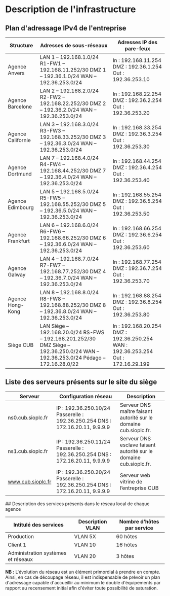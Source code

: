 # Description de l'infrastructure

## Plan d'adressage IPv4 de l'entreprise

|  			Structure 		         |  			Adresses 			de sous-réseaux 		                                                                                                                  |  			Adresses 			IP des pare-feux 		                                                               |
|---------------------|---------------------------------------------------------------------------------------------------------------------------------------------|-------------------------------------------------------------------------------------------|
|  			Agence 			Anvers 		     |  			LAN 1 – 192.168.1.0/24  			 R1-FW1 			– 192.168.11.252/30  			 DMZ 			1 – 192.36.1.0/24  			 WAN 			– 192.36.253.0/24 		                                       |  			In : 			192.168.11.254  			 DMZ : 			192.36.1.254  			 Out : 			192.36.253.10 		                          |
|  			Agence 			Barcelone 		  |  			LAN 			2 – 192.168.2.0/24  			 R2-FW2 			– 192.168.22.252/30  			 DMZ 			2 – 192.36.2.0/24  			 WAN 			– 192.36.253.0/24 		                                       |  			In : 			192.168.22.254  			 DMZ : 			192.36.2.254  			 Out : 			192.36.253.20 		                          |
|  			Agence 			Californie 		 |  			LAN 			3 – 192.168.3.0/24  			 R3-FW3 			– 192.168.33.252/30  			 DMZ 			3 – 192.36.3.0/24  			 WAN 			– 192.36.253.0/24 		                                       |  			In : 			192.168.33.254  			 DMZ : 			192.36.3.254  			 Out : 			192.36.253.30 		                          |
|  			Agence 			Dortmund 		   |  			LAN 			7 – 192.168.4.0/24  			 R4-FW4 			– 192.168.44.252/30  			 DMZ 			7 – 192.36.4.0/24  			 WAN 			– 192.36.253.0/24 		                                       |  			In : 			192.168.44.254  			 DMZ : 			192.36.4.254  			 Out : 			192.36.253.40 		                          |
|  			Agence 			Edimbourg 		  |  			LAN 			5 – 192.168.5.0/24  			 R5-FW5 			– 192.168.55.252/30  			 DMZ 			5 – 192.36.5.0/24  			 WAN 			– 192.36.253.0/24 		                                       |  			In : 			192.168.55.254  			 DMZ : 			192.36.5.254  			 Out : 			192.36.253.50 		                          |
|  			Agence 			Frankfurt 		  |  			LAN 			6 – 192.168.6.0/24  			 R6-FW6 			– 192.168.66.252/30  			 DMZ 			6 – 192.36.6.0/24  			 WAN 			– 192.36.253.0/24 		                                       |  			In : 			192.168.66.254  			 DMZ : 			192.36.6.254  			 Out : 			192.36.253.60 		                          |
|  			Agence 			Galway 		     |  			LAN 			4 – 192.168.7.0/24  			 R7-FW7 			– 192.168.77.252/30  			 DMZ 			4 – 192.36.7.0/24  			 WAN 			– 192.36.253.0/24 		                                       |  			In : 			192.168.77.254  			 DMZ : 			192.36.7.254  			 Out : 			192.36.253.70 		                          |
|  			Agence 			Hong-Kong 		  |  			LAN 			8 – 192.168.8.0/24  			 R8-FW8 			– 192.168.88.252/30  			 DMZ 			8 – 192.36.8.0/24  			 WAN 			– 192.36.253.0/24 		                                       |  			In : 			192.168.88.254  			 DMZ : 			192.36.8.254  			 Out : 			192.36.253.80 		                          |
|  			Siège 			CUB 		         |  			LAN 			Siège – 192.168.20.0/24  			 RS-FWS 			– 192.168.201.252/30  			 DMZ 			Siège – 192.36.250.0/24  			 WAN 			– 192.36.253.0/24  			 Pédago 			– 172.16.28.0/22 		 |  			In : 			192.168.20.254  			 DMZ : 			192.36.250.254  			 WAN : 			192.36.253.254  			 Out : 			172.16.29.199 		 |

## Liste des serveurs présents sur le site du siège

| Serveur           | Configuration réseau                                                          | Description                                                        |
|-------------------|-------------------------------------------------------------------------------|--------------------------------------------------------------------|
| ns0.cub.sioplc.fr | IP : 192.36.250.10/24 Passerelle : 192.36.250.254 DNS : 172.16.20.11, 9.9.9.9 | Serveur DNS maître faisant autorité sur le domaine cub.sioplc.fr.  |
| ns1.cub.sioplc.fr | IP : 192.36.250.11/24 Passerelle : 192.36.250.254 DNS : 172.16.20.11, 9.9.9.9 | Serveur DNS esclave faisant autorité sur le domaine cub.sioplc.fr. |
| www.cub.sioplc.fr | IP : 192.36.250.20/24 Passerelle : 192.36.250.254 DNS : 172.16.20.11, 9.9.9.9 | Serveur web vitrine de l’entreprise CUB                            |

## Description des services présents dans le réseau local de chaque agence

 | Intitulé des services              | Description VLAN | Nombre d’hôtes par service |
|------------------------------------|------------------|----------------------------|
| Production                         | VLAN 5X          | 60 hôtes                   |
| Client 1                           | VLAN 10          | 16 hôtes                   |
| Administration systèmes et réseaux | VLAN 20          | 3 hôtes                    |

**NB :** L'évolution du réseau est un élément primordial à prendre en
compte. Ainsi, en cas de découpage réseau, il est indispensable de
prévoir un plan d'adressage capable d'accueillir au minimum le double
d'équipements par rapport au recensement initial afin d'éviter toute
possibilité de saturation.

